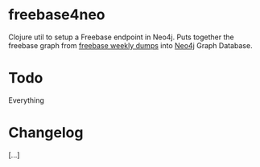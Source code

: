 freebase4neo
============

Clojure util to setup a Freebase endpoint in Neo4j.
Puts together the freebase graph from [freebase weekly dumps](http://wiki.freebase.com/wiki/Data_dumps) into [Neo4j](neo4j.org) Graph Database.

Todo
====
Everything


Changelog
=========

[...]